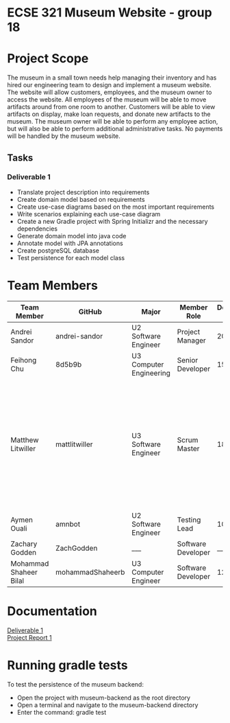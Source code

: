 # ECSE 321 Museum Website - group 18

# Project Scope
The museum in a small town needs help managing their inventory and has hired our engineering team to design and implement a museum website. 
The website will allow customers, employees, and the museum owner to access the website. 
All employees of the museum will be able to move artifacts around from one room to another. 
Customers will be able to view artifacts on display, make loan requests, and donate new artifacts to the museum. 
The museum owner will be able to perform any employee action, but will also be able to perform additional administrative tasks.
No payments will be handled by the museum website.

## Tasks

### Deliverable 1

* Translate project description into requirements
* Create domain model based on requirements
* Create use-case diagrams based on the most important requirements
* Write scenarios explaining each use-case diagram
* Create a new Gradle project with Spring Initializr and the necessary dependencies
* Generate domain model into java code
* Annotate model with JPA annotations
* Create postgreSQL database
* Test persistence for each model class

# Team Members

| Team Member | GitHub | Major | Member Role | Deliverable 1 hours | Individual Efforts | 
| --- | --- | --- | --- | --- | --- |
| Andrei Sandor | andrei-sandor | U2 Software Engineer | Project Manager | 20 | - |
| Feihong Chu | 8d5b9b | U3 Computer Engineering | Senior Developer | 15 | - |
| Matthew Litwiller | mattlitwiller | U3 Software Engineer | Scrum Master | 18 | Domain modeling with Umple, creating issues and managing the project tab, testing persistence of Business and BusinessHour classes, documentation of the wiki and readme |
| Aymen Ouali | amnbot | U2 Software Engineer | Testing Lead |10 | - |
| Zachary Godden | ZachGodden | ___ | Software Developer | ___ | - |
| Mohammad Shaheer Bilal | mohammadShaheerb | U3 Computer Engineer | Software Developer | 12 | - |

# Documentation 
[Deliverable 1](https://github.com/McGill-ECSE321-Fall2022/project-group-18/wiki/Deliverable-1) <br/>
[Project Report 1](https://github.com/McGill-ECSE321-Fall2022/project-group-18/wiki/Project-Report-1)

# Running gradle tests
To test the persistence of the museum backend:
- Open the project with museum-backend as the root directory
- Open a terminal and navigate to the museum-backend directory
- Enter the command: gradle test
